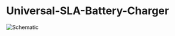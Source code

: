 # Universal-SLA-Battery-Charger

![Schematic](https://user-images.githubusercontent.com/56249313/144720611-1a10a921-e615-4b06-b970-46fd4ad125b9.jpg)
